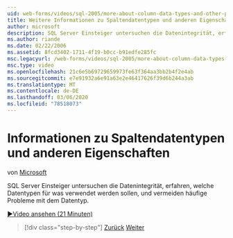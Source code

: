 ```yaml
---
uid: web-forms/videos/sql-2005/more-about-column-data-types-and-other-properties
title: Weitere Informationen zu Spaltendatentypen und anderen Eigenschaften | Microsoft-Dokumentation
author: microsoft
description: SQL Server Einsteiger untersuchen die Datenintegrität, erfahren, welche Datentypen für was verwendet werden sollen, und vermeiden häufige Probleme mit dem Datentyp.
ms.author: riande
ms.date: 02/22/2006
ms.assetid: 8fcd3402-1711-4f19-b0cc-b91edfe285fc
msc.legacyurl: /web-forms/videos/sql-2005/more-about-column-data-types-and-other-properties
msc.type: video
ms.openlocfilehash: 21c6e5b69729659973fe63f364aa3bb2b4f2e4ab
ms.sourcegitcommit: e7e91932a6e91a63e2e46417626f39d6b244a3ab
ms.translationtype: MT
ms.contentlocale: de-DE
ms.lasthandoff: 03/06/2020
ms.locfileid: "78518073"
---
```

# <a name="more-about-column-data-types-and-other-properties"></a>Informationen zu Spaltendatentypen und anderen Eigenschaften

von [Microsoft](https://github.com/microsoft)

SQL Server Einsteiger untersuchen die Datenintegrität, erfahren, welche Datentypen für was verwendet werden sollen, und vermeiden häufige Probleme mit dem Datentyp.

[&#9654;Video ansehen (21 Minuten)](https://channel9.msdn.com/Blogs/ASP-NET-Site-Videos/more-about-column-data-types-and-other-properties)

> [!div class="step-by-step"]
> [Zurück](understanding-database-tables-and-records.md)
> [Weiter](designing-relational-database-tables.md)
